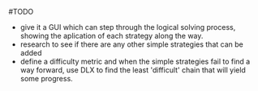 #TODO

- give it a GUI which can step through the logical solving process, showing the aplication of each strategy along the way.
- research to see if there are any other simple strategies that can be added
- define a difficulty metric and when the simple strategies fail to find a way forward, use DLX to find the least 'difficult' chain that will yield some progress.
